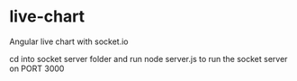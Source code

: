 # live-chart
 Angular live chart with socket.io
 
 cd into socket server folder and run node server.js to run the socket server on PORT 3000


